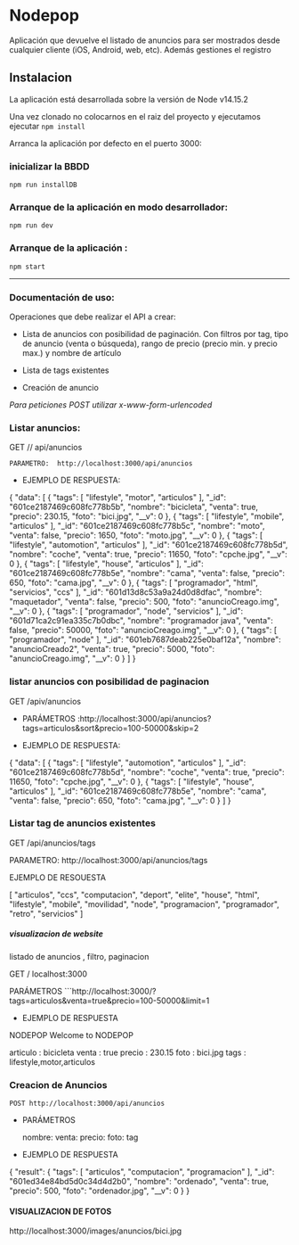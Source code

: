 # Nodepop

Aplicación que devuelve el listado de anuncios para ser mostrados desde cualquier cliente (iOS, Android, web, etc). Además gestiones el registro

## Instalacion

La aplicación está desarrollada sobre la versión de Node v14.15.2

Una vez clonado no colocarnos en el raiz del proyecto y ejecutamos ejecutar  ``` npm install ```

Arranca la  aplicación por defecto en el puerto 3000: 

### inicializar la BBDD 

```
npm run installDB
```

### Arranque de la aplicación en modo desarrollador: 

```
npm run dev
```
### Arranque de la  aplicación : 

```
npm start
```


***

### Documentación de uso:


Operaciones que debe realizar el API a crear:
- Lista de anuncios con posibilidad de paginación. Con filtros por tag, tipo de anuncio
(venta o búsqueda), rango de precio (precio min. y precio max.) y nombre de artículo

- Lista de tags existentes
- Creación de anuncio

*Para peticiones POST utilizar x-www-form-urlencoded*

### Listar anuncios:

GET // api/anuncios

    PARAMETRO:  http://localhost:3000/api/anuncios

* EJEMPLO DE RESPUESTA:

{
  "data": [
    {
      "tags": [
        "lifestyle",
        "motor",
        "articulos"
      ],
      "_id": "601ce2187469c608fc778b5b",
      "nombre": "bicicleta",
      "venta": true,
      "precio": 230.15,
      "foto": "bici.jpg",
      "__v": 0
    },
    {
      "tags": [
        "lifestyle",
        "mobile",
        "articulos"
      ],
      "_id": "601ce2187469c608fc778b5c",
      "nombre": "moto",
      "venta": false,
      "precio": 1650,
      "foto": "moto.jpg",
      "__v": 0
    },
    {
      "tags": [
        "lifestyle",
        "automotion",
        "articulos"
      ],
      "_id": "601ce2187469c608fc778b5d",
      "nombre": "coche",
      "venta": true,
      "precio": 11650,
      "foto": "cpche.jpg",
      "__v": 0
    },
    {
      "tags": [
        "lifestyle",
        "house",
        "articulos"
      ],
      "_id": "601ce2187469c608fc778b5e",
      "nombre": "cama",
      "venta": false,
      "precio": 650,
      "foto": "cama.jpg",
      "__v": 0
    },
    {
      "tags": [
        "programador",
        "html",
        "servicios",
        "ccs"
      ],
      "_id": "601d13d8c53a9a24d0d8dfac",
      "nombre": "maquetador",
      "venta": false,
      "precio": 500,
      "foto": "anuncioCreago.img",
      "__v": 0
    },
    {
      "tags": [
        "programador",
        "node",
        "servicios"
      ],
      "_id": "601d71ca2c91ea335c7b0dbc",
      "nombre": "programador java",
      "venta": false,
      "precio": 50000,
      "foto": "anuncioCreago.img",
      "__v": 0
    },
    {
      "tags": [
        "programador",
        "node"
      ],
      "_id": "601eb7687deab225e0baf12a",
      "nombre": "anuncioCreado2",
      "venta": true,
      "precio": 5000,
      "foto": "anuncioCreago.img",
      "__v": 0
    }
  ]
}

### listar anuncios con posibilidad de paginacion

GET  /apiv/anuncios

* PARÁMETROS :http://localhost:3000/api/anuncios?tags=articulos&sort&precio=100-50000&skip=2


	

* EJEMPLO DE RESPUESTA:

{
  "data": [
    {
      "tags": [
        "lifestyle",
        "automotion",
        "articulos"
      ],
      "_id": "601ce2187469c608fc778b5d",
      "nombre": "coche",
      "venta": true,
      "precio": 11650,
      "foto": "cpche.jpg",
      "__v": 0
    },
    {
      "tags": [
        "lifestyle",
        "house",
        "articulos"
      ],
      "_id": "601ce2187469c608fc778b5e",
      "nombre": "cama",
      "venta": false,
      "precio": 650,
      "foto": "cama.jpg",
      "__v": 0
    }
  ]
}

### Listar tag de anuncios existentes


GET /api/anuncios/tags

  PARAMETRO: http://localhost:3000/api/anuncios/tags

  EJEMPLO DE RESOUESTA

  
[
  "articulos",
  "ccs",
  "computacion",
  "deport",
  "elite",
  "house",
  "html",
  "lifestyle",
  "mobile",
  "movilidad",
  "node",
  "programacion",
  "programador",
  "retro",
  "servicios"
]



##### visualizacion de website 



listado de anuncios , filtro, paginacion

GET / localhost:3000


 PARÁMETROS ```http://localhost:3000/?tags=articulos&venta=true&precio=100-50000&limit=1


* EJEMPLO DE RESPUESTA


NODEPOP
Welcome to NODEPOP

articulo : bicicleta
venta : true
precio : 230.15
foto : bici.jpg
tags : lifestyle,motor,articulos


### Creacion de Anuncios


```
POST http://localhost:3000/api/anuncios
```

* PARÁMETROS 

    nombre:
    venta:
    precio:
    foto:
    tag

	



* EJEMPLO DE RESPUESTA


{
    "result": {
        "tags": [
            "articulos",
            "computacion",
            "programacion"
        ],
        "_id": "601ed34e84bd5d0c34d4d2b0",
        "nombre": "ordenado",
        "venta": true,
        "precio": 500,
        "foto": "ordenador.jpg",
        "__v": 0
    }
}

#### VISUALIZACION DE FOTOS 

http://localhost:3000/images/anuncios/bici.jpg
